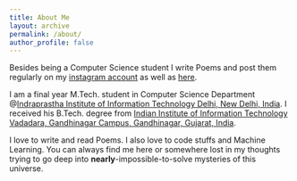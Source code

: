 ```yaml
---
title: About Me
layout: archive
permalink: /about/
author_profile: false
---
```


Besides being a Computer Science student I write Poems and post them regularly on my [instagram account](https://www.instagram.com/inklinks_of_my_heart/) as well as [here](https://inklinks.me/).

I am a final year M.Tech. student in Computer Science Department @[Indraprastha Institute of Information Technology Delhi, New Delhi, India](https://iiitd.ac.in/). I received his B.Tech. degree from [Indian Institute of Information Technology Vadadara, Gandhinagar Campus, Gandhinagar, Gujarat, India](http://iiitvadodara.ac.in/). 

I love to write and read Poems. I also love to code stuffs and Machine Learning. You can always find me here or somewhere lost in my thoughts trying to go deep into **nearly**-impossible-to-solve mysteries of this universe.  